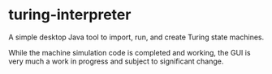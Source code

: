 # turing-interpreter
A simple desktop Java tool to import, run, and create Turing state machines.

While the machine simulation code is completed and working, the GUI is very much a work in progress and subject to significant change.
